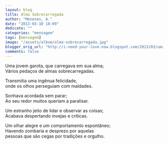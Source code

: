 ```yaml
---
layout: blog
title: Alma Sobrecarregada
author: "Meneses, A."
date: "2013-03-10 18:09"
dedicate: ""
categories: "mensagem"
tags: [mensagem]
image: "/assets/album/alma-sobrecarregada.jpg"
blogger_orig_url: "http://i-need-your-love-now.blogspot.com/2013/03/uma-jovem-garota-que-carregava-em-sua.html"
comments: false
---
```

Uma jovem garota, que carregava em sua alma;\
Vários pedaços de almas sobrecarregadas.

Transmitia uma ingênua felicidade,\
onde os olhos perseguiam com maldades.

Sonhava acordada sem parar;\
Ao seu redor muitos queriam a paralisar.

Um estranho jeito de lidar e observar as coisas;\
Acabava despertando invejas e críticas.

Um olhar alegre e um comportamento espontâneo;\
Havendo zombaria e desprezo por aquelas\
pessoas que são cegas por tradições e orgulho.
